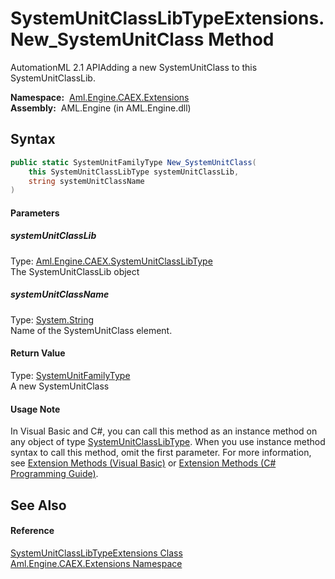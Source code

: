 SystemUnitClassLibTypeExtensions.New_SystemUnitClass Method
===========================================================
AutomationML 2.1 APIAdding a new SystemUnitClass to this SystemUnitClassLib.

  **Namespace:**  [Aml.Engine.CAEX.Extensions][1]  
  **Assembly:**  AML.Engine (in AML.Engine.dll)

Syntax
------

```csharp
public static SystemUnitFamilyType New_SystemUnitClass(
	this SystemUnitClassLibType systemUnitClassLib,
	string systemUnitClassName
)
```

#### Parameters

##### *systemUnitClassLib*
Type: [Aml.Engine.CAEX.SystemUnitClassLibType][2]  
The SystemUnitClassLib object

##### *systemUnitClassName*
Type: [System.String][3]  
Name of the SystemUnitClass element.

#### Return Value
Type: [SystemUnitFamilyType][4]  
A new SystemUnitClass
#### Usage Note
In Visual Basic and C#, you can call this method as an instance method on any object of type [SystemUnitClassLibType][2]. When you use instance method syntax to call this method, omit the first parameter. For more information, see [Extension Methods (Visual Basic)][5] or [Extension Methods (C# Programming Guide)][6].

See Also
--------

#### Reference
[SystemUnitClassLibTypeExtensions Class][7]  
[Aml.Engine.CAEX.Extensions Namespace][1]  

[1]: ../README.md
[2]: ../../Aml.Engine.CAEX/SystemUnitClassLibType/README.md
[3]: https://docs.microsoft.com/dotnet/api/system.string
[4]: ../../Aml.Engine.CAEX/SystemUnitFamilyType/README.md
[5]: https://docs.microsoft.com/dotnet/visual-basic/programming-guide/language-features/procedures/extension-methods
[6]: https://docs.microsoft.com/dotnet/csharp/programming-guide/classes-and-structs/extension-methods
[7]: README.md
[8]: https://www.automationml.org
[9]: ../../icons/logoShade.png